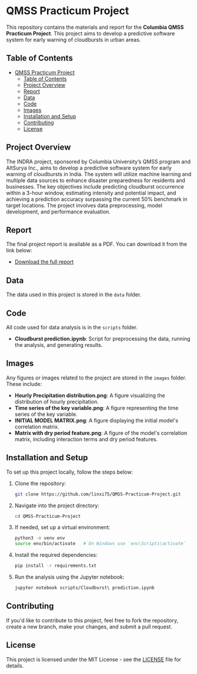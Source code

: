 # QMSS Practicum Project

This repository contains the materials and report for the **Columbia QMSS Practicum Project**. This project aims to develop a predictive software system for early warning of cloudbursts in urban areas. 

## Table of Contents

- [QMSS Practicum Project](#qmss-practicum-project)
  - [Table of Contents](#table-of-contents)
  - [Project Overview](#project-overview)
  - [Report](#report)
  - [Data](#data)
  - [Code](#code)
  - [Images](#images)
  - [Installation and Setup](#installation-and-setup)
  - [Contributing](#contributing)
  - [License](#license)

## Project Overview

The INDRA project, sponsored by Columbia University’s QMSS program and AltSurya Inc., aims to develop a predictive software system for early warning of cloudbursts in India. The system will utilize machine learning and multiple data sources to enhance disaster preparedness for residents and businesses. The key objectives include predicting cloudburst occurrence within a 3-hour window, estimating intensity and potential impact, and achieving a prediction accuracy surpassing the current 50% benchmark in target locations. The project involves data preprocessing, model development, and performance evaluation.

## Report

The final project report is available as a PDF. You can download it from the link below:

- [Download the full report](./Final%20report.pdf)

## Data

The data used in this project is stored in the `data` folder. 

## Code

All code used for data analysis is in the `scripts` folder.
- **Cloudburst prediction.ipynb**: Script for preprocessing the data, running the analysis, and generating results.


## Images

Any figures or images related to the project are stored in the `images` folder. These include:

- **Hourly Precipitation distribution.png**: A figure visualizing the distribution of hourly precipitation.
- **Time series of the key variable.png**: A figure representing the time series of the key variable.
- **INITIAL MODEL MATRIX.png**: A figure displaying the initial model's correlation matrix.
- **Matrix with dry period feature.png**: A figure of the model's correlation matrix, including interaction terms and dry period features.

## Installation and Setup

To set up this project locally, follow the steps below:

1. Clone the repository:

    ```bash
    git clone https://github.com/linxi75/QMSS-Practicum-Project.git
    ```

2. Navigate into the project directory:

    ```bash
    cd QMSS-Practicum-Project
    ```

3. If needed, set up a virtual environment:

    ```bash
    python3 -m venv env
    source env/bin/activate   # On Windows use `env\Scripts\activate`
    ```

4.  Install the required dependencies:

    ```bash
    pip install -r requirements.txt
    ```
5. Run the analysis using the Jupyter notebook:

    ```bash
    jupyter notebook scripts/Cloudburst\ prediction.ipynb
    ```

## Contributing

If you'd like to contribute to this project, feel free to fork the repository, create a new branch, make your changes, and submit a pull request.

## License

This project is licensed under the MIT License - see the [LICENSE](./LICENSE) file for details.
